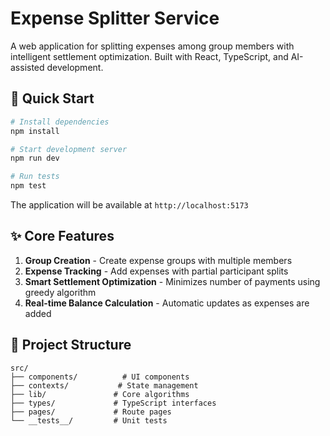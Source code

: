 # Expense Splitter Service

A web application for splitting expenses among group members with intelligent settlement optimization. Built with React, TypeScript, and AI-assisted development.

## 🚀 Quick Start

```bash
# Install dependencies
npm install

# Start development server
npm run dev

# Run tests
npm test
```

The application will be available at `http://localhost:5173`

## ✨ Core Features

1. **Group Creation** - Create expense groups with multiple members
2. **Expense Tracking** - Add expenses with partial participant splits
3. **Smart Settlement Optimization** - Minimizes number of payments using greedy algorithm
4. **Real-time Balance Calculation** - Automatic updates as expenses are added


## 📁 Project Structure

```
src/
├── components/          # UI components
├── contexts/           # State management
├── lib/               # Core algorithms
├── types/             # TypeScript interfaces
├── pages/             # Route pages
└── __tests__/         # Unit tests
```

